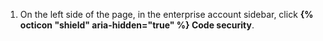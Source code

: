 1. On the left side of the page, in the enterprise account sidebar, click **{% octicon "shield" aria-hidden="true" %} Code security**.
